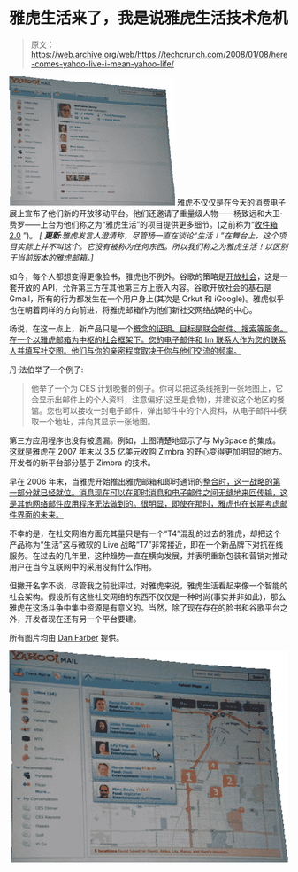 # 雅虎生活来了，我是说雅虎生活技术危机

> 原文：<https://web.archive.org/web/https://techcrunch.com/2008/01/08/here-comes-yahoo-live-i-mean-yahoo-life/>

[![](img/a235624d698465877b8e1e0c62962e39.png)](https://web.archive.org/web/20230125021626/https://techcrunch.com/wp-content/uploads/2008/01/yahoolife1b.jpg) 雅虎不仅仅是在今天的消费电子展上宣布了他们新的开放移动平台。他们还邀请了重量级人物——杨致远和大卫·费罗——上台为他们称之为“雅虎生活”的项目提供更多细节。(之前称为“[收件箱 2.0](https://web.archive.org/web/20230125021626/http://blogs.zdnet.com/BTL/?p=7503) ”)。 *[ **更新**:雅虎发言人澄清称，尽管杨一直在谈论“生活！”在舞台上，这个项目实际上并不叫这个。它没有被称为任何东西。所以我们称之为雅虎生活！以区别于当前版本的雅虎邮箱。]*

如今，每个人都想变得更像脸书，雅虎也不例外。谷歌的策略是[开放社会](https://web.archive.org/web/20230125021626/http://techcrunch.com/2007/10/30/details-revealed-google-opensocial-to-be-common-apis-for-building-social-apps/)，这是一套开放的 API，允许第三方在其他第三方上嵌入内容。谷歌开放社会的基石是 Gmail，所有的行为都发生在一个用户身上(其次是 Orkut 和 iGoogle)。雅虎似乎也在朝着同样的方向前进，将雅虎邮箱作为他们新社交网络战略的中心。

杨说，在这一点上，新产品只是一个[概念的证明。目标是联合邮件、搜索等服务。在一个以雅虎邮箱为中枢的社会框架下。您的电子邮件和 Im 联系人作为您的联系人并填写社交图。他们与你的亲密程度取决于你与他们交流的频率。](https://web.archive.org/web/20230125021626/http://bits.blogs.nytimes.com/2008/01/07/yahoos-quest-to-open-up/)

丹·法伯举了一个例子:

> 他举了一个为 CES 计划晚餐的例子。你可以把这条线拖到一张地图上，它会显示出邮件上的个人资料，注意偏好(这里是食物)，并建议这个地区的餐馆。您也可以接收一封电子邮件，弹出邮件中的个人资料，从电子邮件中获取一个地址，并向其显示一张地图。

第三方应用程序也没有被遗漏。例如，上图清楚地显示了与 MySpace 的集成。这就是雅虎在 2007 年末以 3.5 亿美元收购 Zimbra 的野心变得更加明显的地方。开发者的新平台部分基于 Zimbra 的技术。

早在 2006 年末，当雅虎开始推出雅虎邮箱和即时通讯的[整合时，这一战略的第一部分就已经就位。消息现在可以在即时消息和电子邮件之间无缝地来回传输，这是其他网络邮件应用程序无法做到的。很明显，即使在那时，雅虎也在长期考虑邮件界面的未来。](https://web.archive.org/web/20230125021626/http://techcrunch.com/2006/11/09/single-ajax-interface-for-yahoo-mail-im-coming/)

不幸的是，在社交网络方面充其量只是有一个“T4”混乱的过去的雅虎，却把这个产品称为“生活”这与微软的 Live 战略“T7”非常接近，即在一个新品牌下对抗在线服务。在过去的几年里，这种趋势一直在横向发展，并表明重新包装和营销对推动用户在当今互联网中的采用没有什么作用。

但撇开名字不谈，尽管我之前批评过，对雅虎来说，雅虎生活看起来像一个智能的社会架构。假设所有这些社交网络的东西不仅仅是一种时尚(事实并非如此)，那么雅虎在这场斗争中集中资源是有意义的。当然，除了现在存在的脸书和谷歌平台之外，开发者现在还有另一个平台要建。

所有图片均由 [Dan Farber](https://web.archive.org/web/20230125021626/http://blogs.zdnet.com/BTL/?p=7503) 提供。

![](img/4d3f2d1c3e4b890c3f8910b1d9334503.png)